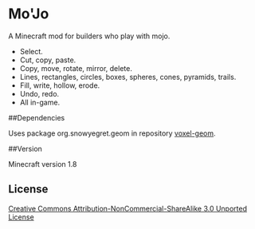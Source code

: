 # Mo'Jo
A Minecraft mod for builders who play with mojo.

* Select.
* Cut, copy, paste.
* Copy, move, rotate, mirror, delete.
* Lines, rectangles, circles, boxes, spheres, cones, pyramids, trails.
* Fill, write, hollow, erode.
* Undo, redo.
* All in-game.

##Dependencies

Uses package org.snowyegret.geom in repository [voxel-geom](https://github.com/SnowyEgret/voxel-geom).

##Version

Minecraft version 1.8

## License

[Creative Commons Attribution-NonCommercial-ShareAlike 3.0 Unported License](http://creativecommons.org/licenses/by-nc-sa/3.0/)